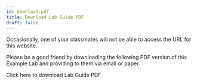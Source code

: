 ```yaml
---
id: download-pdf
title: Download Lab Guide PDF
draft: false
---
```


Occasionally, one of your classmates will not be able to access the URL for this website. 

Please be a good friend by downloading the following PDF version of this Example Lab and providing to them via email or paper. 

Click here to download Lab Guide PDF